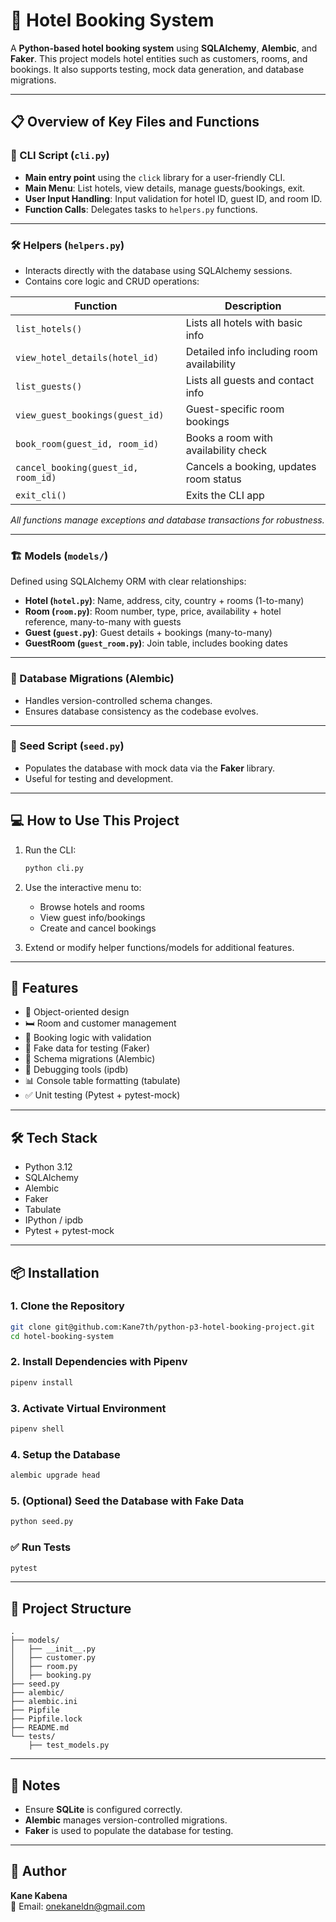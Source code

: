 # 🏨 Hotel Booking System

A **Python-based hotel booking system** using **SQLAlchemy**, **Alembic**, and **Faker**. This project models hotel entities such as customers, rooms, and bookings. It also supports testing, mock data generation, and database migrations.

---

## 📋 Overview of Key Files and Functions

### 📂 CLI Script (`cli.py`)
- **Main entry point** using the `click` library for a user-friendly CLI.
- **Main Menu**: List hotels, view details, manage guests/bookings, exit.
- **User Input Handling**: Input validation for hotel ID, guest ID, and room ID.
- **Function Calls**: Delegates tasks to `helpers.py` functions.

---

### 🛠 Helpers (`helpers.py`)
- Interacts directly with the database using SQLAlchemy sessions.
- Contains core logic and CRUD operations:

| Function | Description |
|---------|-------------|
| `list_hotels()` | Lists all hotels with basic info |
| `view_hotel_details(hotel_id)` | Detailed info including room availability |
| `list_guests()` | Lists all guests and contact info |
| `view_guest_bookings(guest_id)` | Guest-specific room bookings |
| `book_room(guest_id, room_id)` | Books a room with availability check |
| `cancel_booking(guest_id, room_id)` | Cancels a booking, updates room status |
| `exit_cli()` | Exits the CLI app |

_All functions manage exceptions and database transactions for robustness._

---

### 🏗 Models (`models/`)
Defined using SQLAlchemy ORM with clear relationships:

- **Hotel (`hotel.py`)**: Name, address, city, country + rooms (1-to-many)
- **Room (`room.py`)**: Room number, type, price, availability + hotel reference, many-to-many with guests
- **Guest (`guest.py`)**: Guest details + bookings (many-to-many)
- **GuestRoom (`guest_room.py`)**: Join table, includes booking dates

---

### 🔄 Database Migrations (Alembic)
- Handles version-controlled schema changes.
- Ensures database consistency as the codebase evolves.

---

### 🌱 Seed Script (`seed.py`)
- Populates the database with mock data via the **Faker** library.
- Useful for testing and development.

---

## 💻 How to Use This Project

1. Run the CLI:
   ```bash
   python cli.py
   ```

2. Use the interactive menu to:
   - Browse hotels and rooms
   - View guest info/bookings
   - Create and cancel bookings

3. Extend or modify helper functions/models for additional features.

---

## 🚀 Features

- 🧱 Object-oriented design
- 🛏 Room and customer management
- 📅 Booking logic with validation
- 🧪 Fake data for testing (Faker)
- 🔧 Schema migrations (Alembic)
- 🐞 Debugging tools (ipdb)
- 📊 Console table formatting (tabulate)
- ✅ Unit testing (Pytest + pytest-mock)

---

## 🛠 Tech Stack

- Python 3.12
- SQLAlchemy
- Alembic
- Faker
- Tabulate
- IPython / ipdb
- Pytest + pytest-mock

---

## 📦 Installation

### 1. Clone the Repository
```bash
git clone git@github.com:Kane7th/python-p3-hotel-booking-project.git
cd hotel-booking-system
```

### 2. Install Dependencies with Pipenv
```bash
pipenv install
```

### 3. Activate Virtual Environment
```bash
pipenv shell
```

### 4. Setup the Database
```bash
alembic upgrade head
```

### 5. (Optional) Seed the Database with Fake Data
```bash
python seed.py
```

### ✅ Run Tests
```bash
pytest
```

---

## 📁 Project Structure
```
.
├── models/
│   ├── __init__.py
│   ├── customer.py
│   ├── room.py
│   ├── booking.py
├── seed.py
├── alembic/
├── alembic.ini
├── Pipfile
├── Pipfile.lock
├── README.md
└── tests/
    ├── test_models.py
```

---

## 📌 Notes

- Ensure **SQLite** is configured correctly.
- **Alembic** manages version-controlled migrations.
- **Faker** is used to populate the database for testing.

---

## 👤 Author

**Kane Kabena**  
📧 Email: onekaneldn@gmail.com